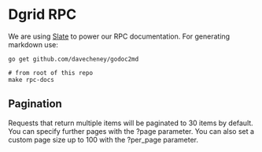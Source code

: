 # Dgrid RPC

We are using [Slate](https://github.com/lord/slate) to power our RPC
documentation. For generating markdown use:

```shell
go get github.com/davecheney/godoc2md

# from root of this repo
make rpc-docs
```

## Pagination

Requests that return multiple items will be paginated to 30 items by default.
You can specify further pages with the ?page parameter. You can also set a
custom page size up to 100 with the ?per_page parameter.
